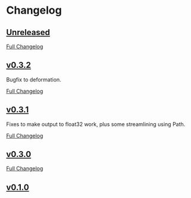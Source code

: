 # Changelog

## [Unreleased](https://github.com/ParaConUK/monc_utils/tree/HEAD)

[Full Changelog](https://github.com/ParaConUK/monc_utils/compare/v0.3.2...HEAD)

## [v0.3.2](https://github.com/ParaConUK/monc_utils/tree/v0.3.2)

Bugfix to deformation.

[Full Changelog](https://github.com/ParaConUK/monc_utils/compare/v0.3.1...v0.3.2)

## [v0.3.1](https://github.com/ParaConUK/monc_utils/tree/v0.3.1)

Fixes to make output to float32 work, plus some streamlining using Path.

[Full Changelog](https://github.com/ParaConUK/monc_utils/compare/v0.1.0...v0.3.1)

## [v0.3.0](https://github.com/ParaConUK/monc_utils/tree/v0.3.0)

[Full Changelog](https://github.com/ParaConUK/monc_utils/compare/v0.1.0...v0.3.0)

## [v0.1.0](https://github.com/ParaConUK/monc_utils/tree/v0.1.0)

